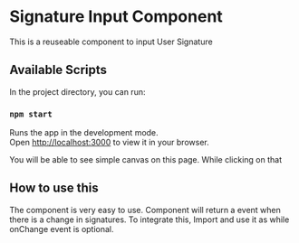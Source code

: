 # Signature Input Component

This is a reuseable component to input User Signature

## Available Scripts

In the project directory, you can run:

### `npm start`

Runs the app in the development mode.\
Open [http://localhost:3000](http://localhost:3000) to view it in your browser.

You will be able to see simple canvas on this page. While clicking on that

## How to use this

The component is very easy to use. Component will return a event when there is a change in signatures.
To integrate this, Import and use it as <SignatureModal /> while onChange event is optional.